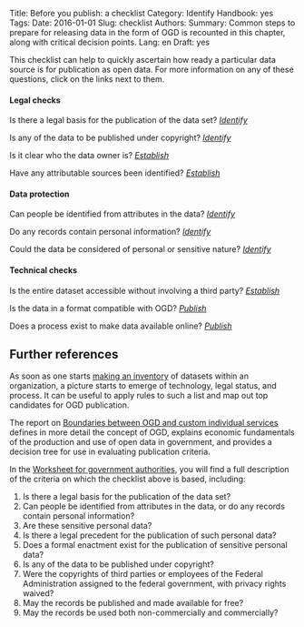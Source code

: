 Title: Before you publish: a checklist
Category: Identify
Handbook: yes
Tags:
Date: 2016-01-01
Slug: checklist
Authors:
Summary: Common steps to prepare for releasing data in the form of OGD is recounted in this chapter, along with critical decision points.
Lang: en
Draft: yes


This checklist can help to quickly ascertain how ready a particular data source is for publication as open data. For more information on any of these questions, click on the links next to them.

#### Legal checks

<checkbox> Is there a legal basis for the publication of the data set? *[Identify](/identify/criteria)*

<checkbox> Is any of the data to be published under copyright? *[Identify](/identify/criteria)*

<checkbox> Is it clear who the data owner is? *[Establish](/establish/frameworks)*

<checkbox> Have any attributable sources been identified? *[Establish](/establish/frameworks)*

#### Data protection

<checkbox> Can people be identified from attributes in the data? *[Identify](/identify/criteria)*

<checkbox> Do any records contain personal information? *[Identify](/identify/criteria)*

<checkbox> Could the data be considered of personal or sensitive nature? *[Identify](/identify/criteria)*

#### Technical checks

<checkbox> Is the entire dataset accessible without involving a third party? *[Establish](/establish/attribution)*

<checkbox> Is the data in a format compatible with OGD? *[Publish](/publish/prepare)*

<checkbox> Does a process exist to make data available online? *[Publish](/publish/hosting)*

## Further references

As soon as one starts [making an inventory](/identify/inventory) of datasets within an organization, a picture starts to emerge of technology, legal status, and process. It can be useful to apply rules to such a list and map out top candidates for OGD publication.

The report on [Boundaries between OGD and custom individual services](/library/m5-abgrenzung-leistungen) defines in more detail the concept of OGD, explains economic fundamentals of the production and use of open data in government, and provides a decision tree for use in evaluating publication criteria.

In the [Worksheet for government authorities](/library/m7-recht-arbeitshilfe), you will find a full description of the criteria on which the checklist above is based, including:

1. Is there a legal basis for the publication of the data set?
1. Can people be identified from attributes in the data, or do any records contain personal information?
1. Are these sensitive personal data?
1. Is there a legal precedent for the publication of such personal data?
1. Does a formal enactment exist for the publication of sensitive personal data?
1. Is any of the data to be published under copyright?
1. Were the copyrights of third parties or employees of the Federal Administration assigned to the federal government, with privacy rights waived?
1. May the records be published and made available for free?
1. May the records be used both non-commercially and commercially?
